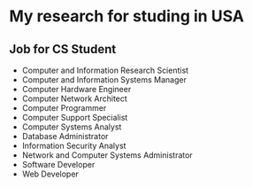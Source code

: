 # My research for studing in USA

## Job for CS Student

- Computer and Information Research Scientist
- Computer and Information Systems Manager
- Computer Hardware Engineer
- Computer Network Architect
- Computer Programmer
- Computer Support Specialist
- Computer Systems Analyst
- Database Administrator
- Information Security Analyst
- Network and Computer Systems Administrator
- Software Developer
- Web Developer
